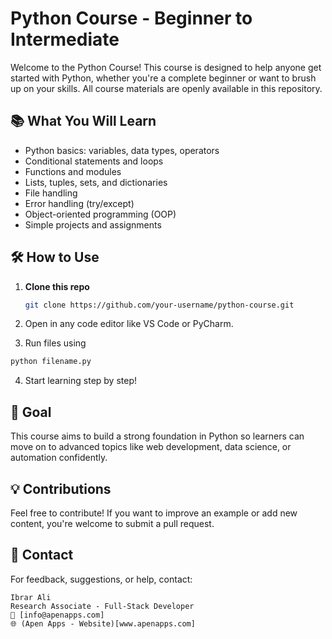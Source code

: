 # Python Course - Beginner to Intermediate

Welcome to the Python Course! This course is designed to help anyone get started with Python, whether you're a complete beginner or want to brush up on your skills. All course materials are openly available in this repository.

## 📚 What You Will Learn

- Python basics: variables, data types, operators
- Conditional statements and loops
- Functions and modules
- Lists, tuples, sets, and dictionaries
- File handling
- Error handling (try/except)
- Object-oriented programming (OOP)
- Simple projects and assignments

## 🛠️ How to Use

1. **Clone this repo**
   ```bash
   git clone https://github.com/your-username/python-course.git

2. Open in any code editor like VS Code or PyCharm.

3. Run files using

  ```bash
  python filename.py
  ```
4. Start learning step by step!

## 🎯 Goal
This course aims to build a strong foundation in Python so learners can move on to advanced topics like web development, data science, or automation confidently.

## 💡 Contributions
Feel free to contribute! If you want to improve an example or add new content, you're welcome to submit a pull request.

## 📩 Contact
For feedback, suggestions, or help, contact:
```
Ibrar Ali
Research Associate - Full-Stack Developer
📧 [info@apenapps.com]
🌐 (Apen Apps - Website)[www.apenapps.com] 
```
